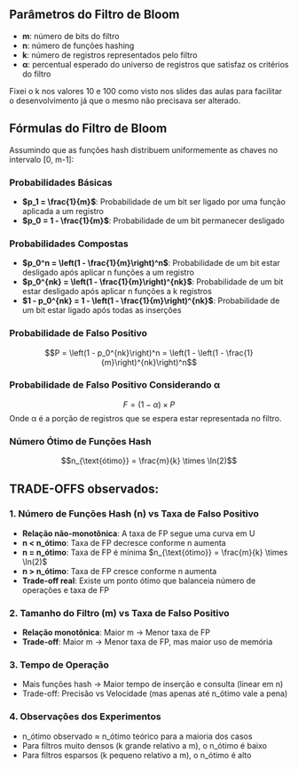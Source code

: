 ## Parâmetros do Filtro de Bloom

- **m**: número de bits do filtro
- **n**: número de funções hashing
- **k**: número de registros representados pelo filtro
- **α**: percentual esperado do universo de registros que satisfaz os critérios do filtro

Fixei o k nos valores 10 e 100 como visto nos slides das aulas para facilitar o desenvolvimento já que o mesmo não precisava ser alterado.


## Fórmulas do Filtro de Bloom

Assumindo que as funções hash distribuem uniformemente as chaves no intervalo [0, m-1]:

### Probabilidades Básicas
- **$p_1 = \frac{1}{m}$**: Probabilidade de um bit ser ligado por uma função aplicada a um registro
- **$p_0 = 1 - \frac{1}{m}$**: Probabilidade de um bit permanecer desligado

### Probabilidades Compostas
- **$p_0^n = \left(1 - \frac{1}{m}\right)^n$**: Probabilidade de um bit estar desligado após aplicar n funções a um registro
- **$p_0^{nk} = \left(1 - \frac{1}{m}\right)^{nk}$**: Probabilidade de um bit estar desligado após aplicar n funções a k registros
- **$1 - p_0^{nk} = 1 - \left(1 - \frac{1}{m}\right)^{nk}$**: Probabilidade de um bit estar ligado após todas as inserções

### Probabilidade de Falso Positivo
$$P = \left(1 - p_0^{nk}\right)^n = \left(1 - \left(1 - \frac{1}{m}\right)^{nk}\right)^n$$

### Probabilidade de Falso Positivo Considerando α
$$F = (1 - \alpha) \times P$$
Onde α é a porção de registros que se espera estar representada no filtro.

### Número Ótimo de Funções Hash
$$n_{\text{ótimo}} = \frac{m}{k} \times \ln(2)$$

## TRADE-OFFS observados:
### 1. Número de Funções Hash (n) vs Taxa de Falso Positivo
- **Relação não-monotônica**: A taxa de FP segue uma curva em U
- **n < n_ótimo**: Taxa de FP decresce conforme n aumenta
- **n = n_ótimo**: Taxa de FP é mínima $n_{\text{ótimo}} = \frac{m}{k} \times \ln(2)$
- **n > n_ótimo**: Taxa de FP cresce conforme n aumenta
- **Trade-off real**: Existe um ponto ótimo que balanceia número de operações e taxa de FP

### 2. Tamanho do Filtro (m) vs Taxa de Falso Positivo
- **Relação monotônica**: Maior m → Menor taxa de FP
- **Trade-off**: Maior m → Menor taxa de FP, mas maior uso de memória

### 3. Tempo de Operação
- Mais funções hash → Maior tempo de inserção e consulta (linear em n)
- Trade-off: Precisão vs Velocidade (mas apenas até n_ótimo vale a pena)

### 4. Observações dos Experimentos
- n_ótimo observado ≈ n_ótimo teórico para a maioria dos casos
- Para filtros muito densos (k grande relativo a m), o n_ótimo é baixo
- Para filtros esparsos (k pequeno relativo a m), o n_ótimo é alto
